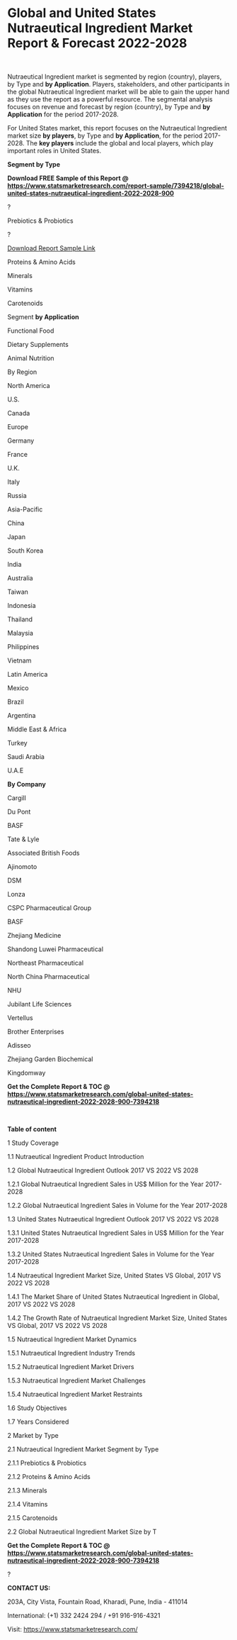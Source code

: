 <h1>Global and United States Nutraeutical Ingredient Market Report & Forecast 2022-2028</h1><br/><p>Nutraeutical Ingredient market is segmented by region (country), players, by Type and <strong>by Application</strong>. Players, stakeholders, and other participants in the global Nutraeutical Ingredient market will be able to gain the upper hand as they use the report as a powerful resource. The segmental analysis focuses on revenue and forecast by region (country), by Type and <strong>by Application</strong> for the period 2017-2028.</p>
 
 
 
 <p>For United States market, this report focuses on the Nutraeutical Ingredient market size <strong>by players</strong>, by Type and <strong>by Application</strong>, for the period 2017-2028. The <strong>key players</strong> include the global and local players, which play important roles in United States.</p>
 
 
 
 <p><strong>Segment by Type</strong></p>
 
 
 
 <div><b>Download FREE Sample of this Report @ <a href="https://www.statsmarketresearch.com/download-free-sample/7394218/global-united-states-nutraeutical-ingredient-2022-2028-900">https://www.statsmarketresearch.com/report-sample/7394218/global-united-states-nutraeutical-ingredient-2022-2028-900</a></b></div>
 
 
 
 <p>? </p>
 
 
 
 <p>Prebiotics & Probiotics</p>
 
 
 
 <p>? </p>
 
 
 
 <p><a href="https://www.statsmarketresearch.com/download-free-sample/7394218/global-united-states-nutraeutical-ingredient-2022-2028-900">Download Report Sample Link</a></p>
 
 
 
 <p>Proteins & Amino Acids</p>
 
 
 
 <p>Minerals</p>
 
 
 
 <p>Vitamins</p>
 
 
 
 <p>Carotenoids</p>
 
 
 
 <p>Segment <strong>by Application</strong></p>
 
 
 
 <p>Functional Food</p>
 
 
 
 <p>Dietary Supplements</p>
 
 
 
 <p>Animal Nutrition</p>
 
 
 
 <p>By Region</p>
 
 
 
 <p>North America</p>
 
 
 
 <p>U.S.</p>
 
 
 
 <p>Canada</p>
 
 
 
 <p>Europe</p>
 
 
 
 <p>Germany</p>
 
 
 
 <p>France</p>
 
 
 
 <p>U.K.</p>
 
 
 
 <p>Italy</p>
 
 
 
 <p>Russia</p>
 
 
 
 <p>Asia-Pacific</p>
 
 
 
 <p>China</p>
 
 
 
 <p>Japan</p>
 
 
 
 <p>South Korea</p>
 
 
 
 <p>India</p>
 
 
 
 <p>Australia</p>
 
 
 
 <p>Taiwan</p>
 
 
 
 <p>Indonesia</p>
 
 
 
 <p>Thailand</p>
 
 
 
 <p>Malaysia</p>
 
 
 
 <p>Philippines</p>
 
 
 
 <p>Vietnam</p>
 
 
 
 <p>Latin America</p>
 
 
 
 <p>Mexico</p>
 
 
 
 <p>Brazil</p>
 
 
 
 <p>Argentina</p>
 
 
 
 <p>Middle East & Africa</p>
 
 
 
 <p>Turkey</p>
 
 
 
 <p>Saudi Arabia</p>
 
 
 
 <p>U.A.E</p>
 
 
 
 <p><strong>By Company</strong></p>
 
 
 
 <p>Cargill</p>
 
 
 
 <p>Du Pont</p>
 
 
 
 <p>BASF</p>
 
 
 
 <p>Tate & Lyle</p>
 
 
 
 <p>Associated British Foods</p>
 
 
 
 <p>Ajinomoto</p>
 
 
 
 <p>DSM</p>
 
 
 
 <p>Lonza</p>
 
 
 
 <p>CSPC Pharmaceutical Group</p>
 
 
 
 <p>BASF</p>
 
 
 
 <p>Zhejiang Medicine</p>
 
 
 
 <p>Shandong Luwei Pharmaceutical</p>
 
 
 
 <p>Northeast Pharmaceutical</p>
 
 
 
 <p>North China Pharmaceutical</p>
 
 
 
 <p>NHU</p>
 
 
 
 <p>Jubilant Life Sciences</p>
 
 
 
 <p>Vertellus</p>
 
 
 
 <p>Brother Enterprises</p>
 
 
 
 <p>Adisseo</p>
 
 
 
 <p>Zhejiang Garden Biochemical</p>
 
 
 
 <p>Kingdomway</p>
 
 
 
 <div><b>Get the Complete Report & TOC @ <a href="https://www.statsmarketresearch.com/global-united-states-nutraeutical-ingredient-2022-2028-900-7394218">https://www.statsmarketresearch.com/global-united-states-nutraeutical-ingredient-2022-2028-900-7394218</a></b></div>
 
 
 
 <p><br />
 
 <b>Table of content</b></p>
 
 
 
 <p>1 Study Coverage<br />
 
 1.1 Nutraeutical Ingredient Product Introduction<br />
 
 1.2 Global Nutraeutical Ingredient Outlook 2017 VS 2022 VS 2028<br />
 
 1.2.1 Global Nutraeutical Ingredient Sales in US$ Million for the Year 2017-2028<br />
 
 1.2.2 Global Nutraeutical Ingredient Sales in Volume for the Year 2017-2028<br />
 
 1.3 United States Nutraeutical Ingredient Outlook 2017 VS 2022 VS 2028<br />
 
 1.3.1 United States Nutraeutical Ingredient Sales in US$ Million for the Year 2017-2028<br />
 
 1.3.2 United States Nutraeutical Ingredient Sales in Volume for the Year 2017-2028<br />
 
 1.4 Nutraeutical Ingredient Market Size, United States VS Global, 2017 VS 2022 VS 2028<br />
 
 1.4.1 The Market Share of United States Nutraeutical Ingredient in Global, 2017 VS 2022 VS 2028<br />
 
 1.4.2 The Growth Rate of Nutraeutical Ingredient Market Size, United States VS Global, 2017 VS 2022 VS 2028<br />
 
 1.5 Nutraeutical Ingredient Market Dynamics<br />
 
 1.5.1 Nutraeutical Ingredient Industry Trends<br />
 
 1.5.2 Nutraeutical Ingredient Market Drivers<br />
 
 1.5.3 Nutraeutical Ingredient Market Challenges<br />
 
 1.5.4 Nutraeutical Ingredient Market Restraints<br />
 
 1.6 Study Objectives<br />
 
 1.7 Years Considered<br />
 
 2 Market by Type<br />
 
 2.1 Nutraeutical Ingredient Market Segment by Type<br />
 
 2.1.1 Prebiotics & Probiotics<br />
 
 2.1.2 Proteins & Amino Acids<br />
 
 2.1.3 Minerals<br />
 
 2.1.4 Vitamins<br />
 
 2.1.5 Carotenoids<br />
 
 2.2 Global Nutraeutical Ingredient Market Size by T</p>
 
 
 
 <div><b>Get the Complete Report & TOC @ <a href="https://www.statsmarketresearch.com/global-united-states-nutraeutical-ingredient-2022-2028-900-7394218">https://www.statsmarketresearch.com/global-united-states-nutraeutical-ingredient-2022-2028-900-7394218</a></b></div>
 
 
 
 <p>? </p>
 
 
 
 <p><b>CONTACT US:</b><br />
 
 203A, City Vista, Fountain Road, Kharadi, Pune, India - 411014<br />
 
 International: (+1) 332 2424 294 / +91 916-916-4321<br />
 
 Visit: <a href="https://www.statsmarketresearch.com/">https://www.statsmarketresearch.com/</a></p>
